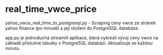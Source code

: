 # real_time_vwce_price
yahoo_vwce_real_time_to_postgresql.py - Scraping ceny vwce ze stránek yahoo finance (po minutě) a její uložení do PostgreSQL databáze.

app.py je jednoduchá streamlit aplikace, která vykreslí vývoj ceny vwce na základě příslušné tabulky v PostgreSQL databázi. Aktualizuje se každou minutu.

